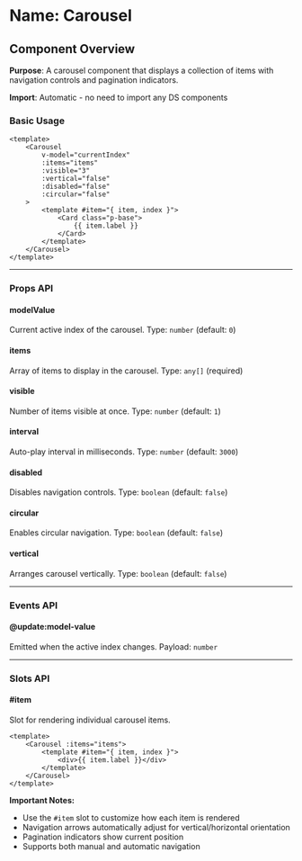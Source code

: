 # Name: Carousel
## Component Overview

**Purpose**: A carousel component that displays a collection of items with navigation controls and pagination indicators.

**Import**: Automatic - no need to import any DS components

### Basic Usage

```vue
<template>
    <Carousel 
        v-model="currentIndex"
        :items="items"
        :visible="3"
        :vertical="false"
        :disabled="false"
        :circular="false"
    >
        <template #item="{ item, index }">
            <Card class="p-base">
                {{ item.label }}
            </Card>
        </template>
    </Carousel>
</template>
```

---

### Props API

#### modelValue
Current active index of the carousel. Type: `number` (default: `0`)

#### items
Array of items to display in the carousel. Type: `any[]` (required)

#### visible
Number of items visible at once. Type: `number` (default: `1`)

#### interval
Auto-play interval in milliseconds. Type: `number` (default: `3000`)

#### disabled
Disables navigation controls. Type: `boolean` (default: `false`)

#### circular
Enables circular navigation. Type: `boolean` (default: `false`)

#### vertical
Arranges carousel vertically. Type: `boolean` (default: `false`)

---

### Events API

#### @update:model-value
Emitted when the active index changes. Payload: `number`

---

### Slots API

#### #item
Slot for rendering individual carousel items.

```vue
<template>
    <Carousel :items="items">
        <template #item="{ item, index }">
            <div>{{ item.label }}</div>
        </template>
    </Carousel>
</template>
```

**Important Notes:**
- Use the `#item` slot to customize how each item is rendered
- Navigation arrows automatically adjust for vertical/horizontal orientation
- Pagination indicators show current position
- Supports both manual and automatic navigation